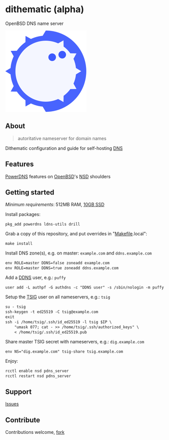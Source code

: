 # dithematic (alpha)

OpenBSD DNS name server

![Dithematic Logo](src/usr/local/share/doc/dithematic/dithematic-256x256.png)

## About
> autoritative nameserver for domain names

Dithematic configuration and guide for self-hosting [DNS](https://powerdns.org/dns-camel/)

## Features

[PowerDNS](https://doc.powerdns.com/authoritative/) features on [OpenBSD](https://github.com/openbsd/src/tree/master/usr.sbin/nsd)'s [NSD](https://man.openbsd.org/nsd.conf) shoulders

## Getting started

*Minimum requirements*: 512MB RAM, [10GB SSD](src/usr/local/share/doc/dithematic/disklabel)

Install packages:
```console
pkg_add powerdns ldns-utils drill
```

Grab a copy of this repository, and put overrides in "[Makefile](Makefile).local":
```console
make install
```

Install DNS zone(s), e.g. on master: `example.com` and `ddns.example.com`
```console
env ROLE=master DDNS=false zoneadd example.com
env ROLE=master DDNS=true zoneadd ddns.example.com
```

Add a [DDNS](https://tools.ietf.org/html/rfc2136) user, e.g.: `puffy`
```console
user add -L authpf -G authdns -c "DDNS user" -s /sbin/nologin -m puffy
```

Setup the [TSIG](https://tools.ietf.org/html/rfc2845) user on all nameservers, e.g.: `tsig`
```console
su - tsig
ssh-keygen -t ed25519 -C tsig@example.com
exit
ssh -i /home/tsig/.ssh/id_ed25519 -l tsig $IP \
	"umask 077; cat - >> /home/tsig/.ssh/authorized_keys" \
	< /home/tsig/.ssh/id_ed25519.pub
```

Share master TSIG secret with nameservers, e.g.: `dig.example.com`
```console
env NS="dig.example.com" tsig-share tsig.example.com
```

Enjoy:
```console
rcctl enable nsd pdns_server
rcctl restart nsd pdns_server
```

## Support
[Issues](https://github.com/vedetta-com/dithematic/issues)

## Contribute
Contributions welcome, [fork](https://github.com/vedetta-com/dithematic/fork)

